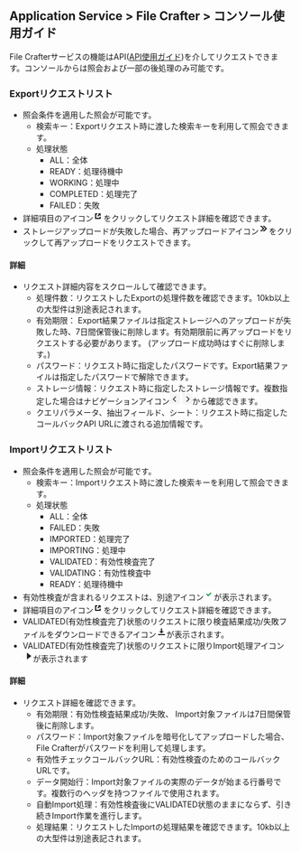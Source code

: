 ## Application Service > File Crafter > コンソール使用ガイド

File Crafterサービスの機能はAPI([API使用ガイド](./api-guide.md))を介してリクエストできます。コンソールからは照会および一部の後処理のみ可能です。

### Exportリクエストリスト

- 照会条件を適用した照会が可能です。
    - 検索キー：Exportリクエスト時に渡した検索キーを利用して照会できます。
    - 処理状態
        - ALL：全体
        - READY：処理待機中
        - WORKING：処理中
        - COMPLETED：処理完了
        - FAILED：失敗
- 詳細項目のアイコン![](../image/new_window.png)をクリックしてリクエスト詳細を確認できます。
- ストレージアップロードが失敗した場合、再アップロードアイコン![](../image/move.png)をクリックして再アップロードをリクエストできます。

#### 詳細

- リクエスト詳細内容をスクロールして確認できます。
    - 処理件数：リクエストしたExportの処理件数を確認できます。10kb以上の大型件は別途表記されます。
    - 有効期限： Export結果ファイルは指定ストレージへのアップロードが失敗した時、7日間保管後に削除します。有効期限前に再アップロードをリクエストする必要があります。 (アップロード成功時はすぐに削除します。)
    - パスワード：リクエスト時に指定したパスワードです。Export結果ファイルは指定したパスワードで解除できます。
    - ストレージ情報：リクエスト時に指定したストレージ情報です。複数指定した場合はナビゲーションアイコン![](../image/nav_arrow_left.png) ![](../image/nav_arror_right.png)から確認できます。
    - クエリパラメータ、抽出フィールド、シート：リクエスト時に指定したコールバックAPI URLに渡される追加情報です。

### Importリクエストリスト

- 照会条件を適用した照会が可能です。
    - 検索キー：Importリクエスト時に渡した検索キーを利用して照会できます。
    - 処理状態
        - ALL：全体
        - FAILED：失敗
        - IMPORTED：処理完了
        - IMPORTING：処理中
        - VALIDATED：有効性検査完了
        - VALIDATING：有効性検査中
        - READY：処理待機中
- 有効性検査が含まれるリクエストは、別途アイコン![](../image/green_check.png)が表示されます。
- 詳細項目のアイコン![](../image/new_window.png)をクリックしてリクエスト詳細を確認できます。
- VALIDATED(有効性検査完了)状態のリクエストに限り検査結果成功/失敗ファイルをダウンロードできるアイコン![](../image/download.png)が表示されます。
- VALIDATED(有効性検査完了)状態のリクエストに限りImport処理アイコン![](../image/play.png)が表示されます

#### 詳細

- リクエスト詳細を確認できます。
    - 有効期限：有効性検査結果成功/失敗、 Import対象ファイルは7日間保管後に削除します。
    - パスワード：Import対象ファイルを暗号化してアップロードした場合、File Crafterがパスワードを利用して処理します。
    - 有効性チェックコールバックURL：有効性検査のためのコールバックURLです。
    - データ開始行：Import対象ファイルの実際のデータが始まる行番号です。複数行のヘッダを持つファイルで使用されます。
    - 自動Import処理：有効性検査後にVALIDATED状態のままにならず、引き続きImport作業を進行します。
    - 処理結果：リクエストしたImportの処理結果を確認できます。10kb以上の大型件は別途表記されます。
